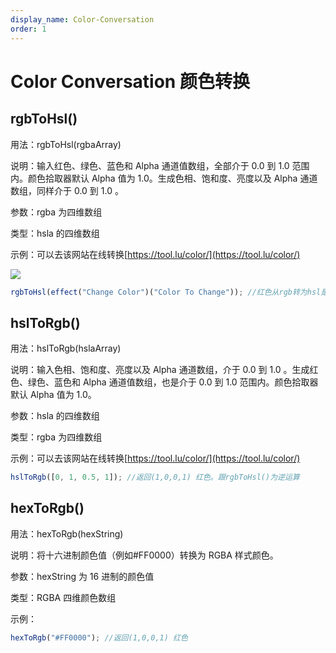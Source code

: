 ```yaml
---
display_name: Color-Conversation
order: 1
---
```


# Color Conversation 颜色转换

## rgbToHsl()

用法：rgbToHsl(rgbaArray)

说明：输入红色、绿色、蓝色和 Alpha 通道值数组，全部介于 0.0 到 1.0 范围内。颜色拾取器默认 Alpha 值为 1.0。生成色相、饱和度、亮度以及 Alpha 通道数组，同样介于 0.0 到 1.0 。

参数：rgba 为四维数组

类型：hsla 的四维数组

示例：可以去该网站在线转换[https://tool.lu/color/](https://tool.lu/color/)

![](https://mir.yuelili.com/user/AE/expression/exp-3-1.bmp)

```javascript
rgbToHsl(effect("Change Color")("Color To Change")); //红色从rgb转为hsl是从(1,0,0,1)变成(0,1,0.5,1)。剩下一个1代表Alpha，默认为100%。
```

## hslToRgb()

用法：hslToRgb(hslaArray)

说明：输入色相、饱和度、亮度以及 Alpha 通道数组，介于 0.0 到 1.0 。生成红色、绿色、蓝色和 Alpha 通道值数组，也是介于 0.0 到 1.0 范围内。颜色拾取器默认 Alpha 值为 1.0。

参数：hsla 的四维数组

类型：rgba 为四维数组

示例：可以去该网站在线转换[https://tool.lu/color/](https://tool.lu/color/)

```javascript
hslToRgb([0, 1, 0.5, 1]); //返回(1,0,0,1) 红色。跟rgbToHsl()为逆运算
```

## hexToRgb()

用法：hexToRgb(hexString)

说明：将十六进制颜色值（例如#FF0000）转换为 RGBA 样式颜色。

参数：hexString 为 16 进制的颜色值

类型：RGBA 四维颜色数组

示例：

```javascript
hexToRgb("#FF0000"); //返回(1,0,0,1) 红色
```
